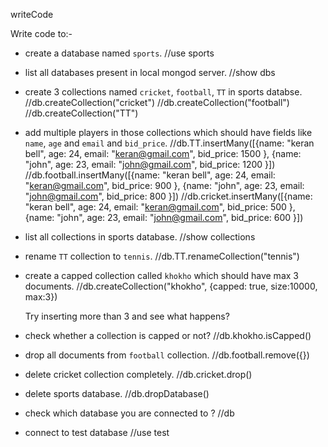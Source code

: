 writeCode

Write code to:-

- create a database named `sports`.
  //use sports

- list all databases present in local mongod server.
  //show dbs

- create 3 collections named `cricket`, `football`, `TT` in sports databse.
  //db.createCollection("cricket")
  //db.createCollection("football")
  //db.createCollection("TT")

- add multiple players in those collections which should have fields like `name`, `age` and `email` and `bid_price`.
  //db.TT.insertMany([{name: "keran bell", age: 24, email: "keran@gmail.com", bid_price: 1500 }, {name: "john", age: 23, email: "john@gmail.com", bid_price: 1200 }])
  //db.football.insertMany([{name: "keran bell", age: 24, email: "keran@gmail.com", bid_price: 900 }, {name: "john", age: 23, email: "john@gmail.com", bid_price: 800 }])
  //db.cricket.insertMany([{name: "keran bell", age: 24, email: "keran@gmail.com", bid_price: 500 }, {name: "john", age: 23, email: "john@gmail.com", bid_price: 600 }])

- list all collections in sports database.
  //show collections

- rename `TT` collection to `tennis`.
  //db.TT.renameCollection("tennis")

- create a capped collection called `khokho` which should have max 3 documents.
  //db.createCollection("khokho", {capped: true, size:10000, max:3})

  Try inserting more than 3 and see what happens?

- check whether a collection is capped or not?
  //db.khokho.isCapped()

- drop all documents from `football` collection.
  //db.football.remove({})

- delete cricket collection completely.
  //db.cricket.drop()

- delete sports database.
  //db.dropDatabase()

- check which database you are connected to ?
  //db

- connect to test database
  //use test
